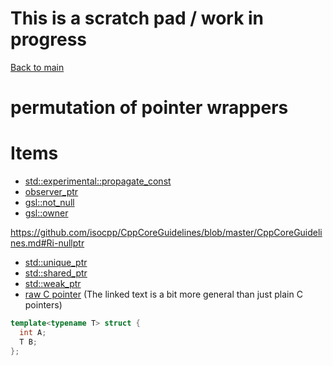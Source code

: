 # This is a scratch pad / work in progress

[Back to main](https://jmlundberg.github.io)

# permutation of pointer wrappers

# Items

* [std::experimental::propagate_const](https://en.cppreference.com/w/cpp/experimental/propagate_const)
* [observer_ptr](https://en.cppreference.com)
* [gsl::not_null](https://github.com/Microsoft/GSL/blob/master/include/gsl/pointers)
* [gsl::owner]()

https://github.com/isocpp/CppCoreGuidelines/blob/master/CppCoreGuidelines.md#Ri-nullptr

* [std::unique_ptr](https://en.cppreference.com)
* [std::shared_ptr](https://en.cppreference.com)
* [std::weak_ptr](https://en.cppreference.com)
* [raw C pointer](https://en.cppreference.com/book/pointers) (The linked text is a bit more general than just plain C pointers)

```c++
template<typename T> struct {
  int A;
  T B;
};
```
